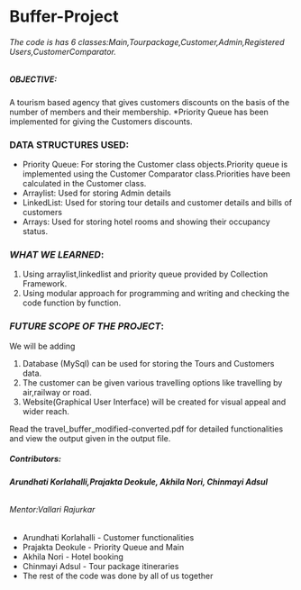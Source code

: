 # Buffer-Project
###### The code is has 6 classes:Main,Tourpackage,Customer,Admin,Registered Users,CustomerComparator.
##### **OBJECTIVE**:
A tourism based agency that gives customers discounts on the basis of the number of members and their membership.
*Priority Queue has been implemented for giving the Customers discounts.
### **DATA STRUCTURES USED**:
* Priority Queue: For storing the Customer class objects.Priority queue is implemented using the Customer Comparator class.Priorities have been calculated in the Customer class.
* Arraylist: Used for storing Admin details
* LinkedList: Used for storing tour details and customer details and bills of customers
* Arrays: Used for storing hotel rooms and showing their occupancy status.

### *WHAT WE LEARNED*:
1. Using arraylist,linkedlist and priority queue provided by Collection Framework.
2. Using modular approach for programming and writing and checking the code function by function.

### *FUTURE SCOPE OF THE PROJECT*:
We will be adding 
1. Database (MySql) can be used for storing the Tours and Customers data.
2. The customer can be given various travelling options like travelling by air,railway or road.
3. Website(Graphical User Interface) will be created for visual appeal and wider reach.

Read the travel_buffer_modified-converted.pdf for detailed functionalities and view the output given in the output file.
##### *Contributors*:
###### **Arundhati Korlahalli,Prajakta Deokule, Akhila Nori, Chinmayi Adsul**

###### Mentor:Vallari Rajurkar

* Arundhati Korlahalli - Customer functionalities 
* Prajakta Deokule - Priority Queue and Main
* Akhila Nori - Hotel booking 
* Chinmayi Adsul - Tour package itineraries
* The rest of the code was done by all of us together
